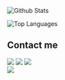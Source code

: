 ![Github Stats](https://github-readme-stats-kappa-lemon.vercel.app/api?username=BahuangShanren&show_icons=true)

![Top Languages](https://github-readme-stats-kappa-lemon.vercel.app/api/top-langs/?username=BahuangShanren)

## Contact me

[![](https://img.shields.io/badge/Skype-bahuangshanren@outlook.com-blue?style=flat&logo=skype&colorA=C0C0C0&colorB=00AFF0)](https://join.skype.com/invite/XdVEMDcyI9YB)
[![](https://img.shields.io/badge/Telegram-@BahuangShanren-blue?style=flat&logo=telegram&colorA=C0C0C0&colorB=2CA5E0)](https://t.me/BahuangShanren)
[![](https://img.shields.io/badge/Twitter-@BahuangShanren-blue?style=flat&logo=twitter&colorA=C0C0C0&colorB=1DA1F2)](https://twitter.com/BahuangShanren)
</br>
[![](https://img.shields.io/badge/Gmail-duduibahuang@gmail.com-blue?style=flat&logo=gmail&colorA=D3D3D3&colorB=D14836)](mailto:duduibahuang@gmail.com)
